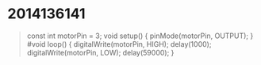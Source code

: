 # 2014136141

>const int motorPin = 3;
void setup() {
pinMode(motorPin, OUTPUT); 
} 
#void loop() { 
digitalWrite(motorPin, HIGH); 
delay(1000); 
digitalWrite(motorPin, LOW);
delay(59000);
}
